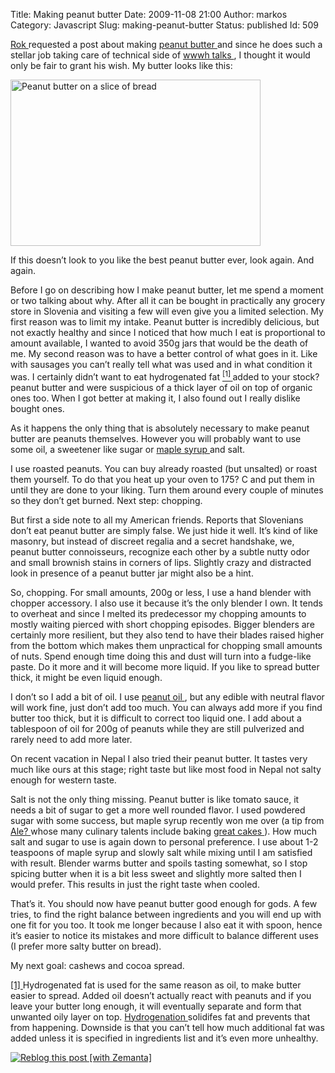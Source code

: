 Title: Making peanut butter
Date: 2009-11-08 21:00
Author: markos
Category: Javascript
Slug: making-peanut-butter
Status: published
Id: 509

<div>
 <p>
  <a href="http://sadrooftops.wordpress.com/" title="Rok's blog">
   Rok
  </a>
  requested a post about making
  <a class="zem_slink" href="http://en.wikipedia.org/wiki/Peanut_butter" rel="wikipedia" title="Peanut butter">
   peanut butter
  </a>
  and since he does such a stellar job taking care of technical side of
  <a href="http://web.zen.si/" title="wwwh homepage">
   wwwh talks
  </a>
  , I thought it would only be fair to grant his wish. My butter looks like this:
 </p>
 <p>
  <img alt="Peanut butter on a slice of bread" class="image" height="266" src="http://static.marela.si/users0/markos/3/oJO6QdbUC6XJcZNqv-CJzcg1JlI.jpg" width="400"/>
 </p>
 <p>
  If this doesn’t look to you like the best peanut butter ever, look again. And again.
 </p>
 <p>
  Before I go on describing how I make peanut butter, let me spend a moment or two talking about why. After all it can be bought in practically any grocery store in Slovenia and visiting a few will even give you a limited selection. My first reason was to limit my intake. Peanut butter is incredibly delicious, but not exactly healthy and since I noticed that how much I eat is proportional to amount available, I wanted to avoid 350g jars that would be the death of me. My second reason was to have a better control of what goes in it. Like with sausages you can’t really tell what was used and in what condition it was. I certainly didn’t want to eat hydrogenated fat
  <a class="reference" href="#pbutter-1" id="pbutter-1-back" title="Link to first footnote">
   <sup>
    [1]
   </sup>
  </a>
  added to your stock? peanut butter and were suspicious of a thick layer of oil on top of organic ones too. When I got better at making it, I also found out I really dislike bought ones.
 </p>
 <p>
  As it happens the only thing that is absolutely necessary to make peanut butter are peanuts themselves. However you will probably want to use some oil, a sweetener like sugar or
  <a class="zem_slink" href="http://en.wikipedia.org/wiki/Maple_syrup" rel="wikipedia" title="Maple syrup">
   maple syrup
  </a>
  and salt.
 </p>
 <p>
  I use roasted peanuts. You can buy already roasted (but unsalted) or roast them yourself. To do that you heat up your oven to 175? C and put them in until they are done to your liking. Turn them around every couple of minutes so they don’t get burned. Next step: chopping.
 </p>
 <p>
  But first a side note to all my American friends. Reports that Slovenians don’t eat peanut butter are simply false. We just hide it well. It’s kind of like masonry, but instead of discreet regalia and a secret handshake, we, peanut butter connoisseurs, recognize each other by a subtle nutty odor and small brownish stains in corners of lips. Slightly crazy and distracted look in presence of a peanut butter jar might also be a hint.
 </p>
 <p>
  So, chopping. For small amounts, 200g or less, I use a hand blender with chopper accessory. I also use it because it’s the only blender I own. It tends to overheat and since I melted its predecessor my chopping amounts to mostly waiting pierced with short chopping episodes. Bigger blenders are certainly more resilient, but they also tend to have their blades raised higher from the bottom which makes them unpractical for chopping small amounts of nuts. Spend enough time doing this and dust will turn into a fudge-like paste. Do it more and it will become more liquid. If you like to spread butter thick, it might be even liquid enough.
 </p>
 <p>
  I don’t so I add a bit of oil. I use
  <a class="zem_slink" href="http://en.wikipedia.org/wiki/Peanut_oil" rel="wikipedia" title="Peanut oil">
   peanut oil
  </a>
  , but any edible with neutral flavor will work fine, just don’t add too much. You can always add more if you find butter too thick, but it is difficult to correct too liquid one. I add about a tablespoon of oil for 200g of peanuts while they are still pulverized and rarely need to add more later.
 </p>
 <p>
  On recent vacation in Nepal I also tried their peanut butter. It tastes very much like ours at this stage; right taste but like most food in Nepal not salty enough for western taste.
 </p>
 <p>
  Salt is not the only thing missing. Peanut butter is like tomato sauce, it needs a bit of sugar to get a more well rounded flavor. I used powdered sugar with some success, but maple syrup recently won me over (a tip from
  <a href="http://twitter.com/alesspetic" title="Ale? ?peti? on twitter">
   Ale?
  </a>
  whose many culinary talents include baking
  <a href="http://tweetphoto.com/cxyahdo1" title="Pumpkin cake">
   great cakes
  </a>
  ). How much salt and sugar to use is again down to personal preference. I use about 1-2 teaspoons of maple syrup and slowly salt while mixing until I am satisfied with result. Blender warms butter and spoils tasting somewhat, so I stop spicing butter when it is a bit less sweet and slightly more salted then I would prefer. This results in just the right taste when cooled.
 </p>
 <p>
  That’s it. You should now have peanut butter good enough for gods. A few tries, to find the right balance between ingredients and you will end up with one fit for you too. It took me longer because I also eat it with spoon, hence it’s easier to notice its mistakes and more difficult to balance different uses (I prefer more salty butter on bread).
 </p>
 <p>
  My next goal: cashews and cocoa spread.
 </p>
 <p>
  <a href="#pbutter-1-back" id="pbutter-1" title="Jump back to reference">
   [1]
  </a>
  Hydrogenated fat is used for the same reason as oil, to make butter easier to spread. Added oil doesn’t actually react with peanuts and if you leave your butter long enough, it will eventually separate and form that unwanted oily layer on top.
  <a class="zem_slink" href="http://en.wikipedia.org/wiki/Hydrogenation" rel="wikipedia" title="Hydrogenation">
   Hydrogenation
  </a>
  solidifes fat and prevents that from happening. Downside is that you can’t tell how much additional fat was added unless it is specified in ingredients list and it’s even more unhealthy.
 </p>
 <div class="zemanta-pixie">
  <a class="zemanta-pixie-a" href="http://reblog.zemanta.com/zemified/56473c29-9ebd-4f4f-809b-b65d0684bc36/" title="Reblog this post [with Zemanta]">
   <img alt="Reblog this post [with Zemanta]" class="zemanta-pixie-img" src="http://img.zemanta.com/reblog_e.png?x-id=56473c29-9ebd-4f4f-809b-b65d0684bc36"/>
  </a>
  <span class="zem-script paragraph-reblog">
   <script src="http://static.zemanta.com/readside/loader.js" type="text/javascript">
   </script>
  </span>
 </div>
</div>
